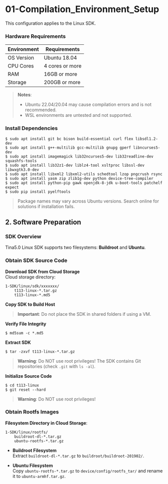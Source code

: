 # 01-Compilation_Environment_Setup

This configuration applies to the Linux SDK.  

### Hardware Requirements  

| **Environment** | **Requirements**       |  
|------------------|------------------------|  
| OS Version       | Ubuntu 18.04           |  
| CPU Cores        | 4 cores or more        |  
| RAM              | 16GB or more           |  
| Storage          | 200GB or more          |  

> **Notes**:  
> - Ubuntu 22.04/20.04 may cause compilation errors and is not recommended.  
> - WSL environments are untested and not supported.  

### Install Dependencies  

```shell  
$ sudo apt install git bc bison build-essential curl flex libsdl1.2-dev  
$ sudo apt install g++-multilib gcc-multilib gnupg gperf libncurses5-dev  
$ sudo apt install imagemagick lib32ncurses5-dev lib32readline-dev squashfs-tools  
$ sudo apt install lib32z1-dev liblz4-tool xsltproc libssl-dev libwxgtk3.0-dev  
$ sudo apt install libxml2 libxml2-utils schedtool lzop pngcrush rsync  
$ sudo apt install yasm zip zlib1g-dev python device-tree-compiler  
$ sudo apt install python-pip gawk openjdk-8-jdk u-boot-tools patchelf expect  
$ sudo pip install pyelftools  
```

> Package names may vary across Ubuntu versions. Search online for solutions if installation fails.  

## 2. Software Preparation  

### SDK Overview  
Tina5.0 Linux SDK supports two filesystems: **Buildroot** and **Ubuntu**.  

### Obtain SDK Source Code  

**Download SDK from Cloud Storage**  
Cloud storage directory:  
```  
1-SDK/linux/sdk/xxxxxxx/  
    t113-linux-*.tar.gz  
    t113-linux-*.md5  
```

**Copy SDK to Build Host**  
> **Important**: Do not place the SDK in shared folders if using a VM.  

**Verify File Integrity**  
```shell  
$ md5sum -c *.md5  
```

**Extract SDK**  
```shell  
$ tar -zxvf t113-linux-*.tar.gz  
```

> **Warning**: Do NOT use root privileges! The SDK contains Git repositories (check `.git` with `ls -al`).  

**Initialize Source Code**  
```shell  
$ cd t113-linux  
$ git reset --hard  
```
> **Warning**: Do NOT use root privileges!  

### Obtain Rootfs Images  

**Filesystem Directory in Cloud Storage**:  
```  
1-SDK/linux/rootfs/  
    buildroot-dl-*.tar.gz  
    ubuntu-rootfs-*.tar.gz  
```

- **Buildroot Filesystem**  
  Extract `buildroot-dl-*.tar.gz` to `buildroot/buildroot-201902/`.  

- **Ubuntu Filesystem**  
  Copy `ubuntu-rootfs-*.tar.gz` to `device/config/rootfs_tar/` and rename it to `ubuntu-armhf.tar.gz`.  

